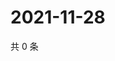 # 2021-11-28

共 0 条

<!-- BEGIN WEIBO -->
<!-- 最后更新时间 Sun Nov 28 2021 03:11:05 GMT+0800 (China Standard Time) -->

<!-- END WEIBO -->
